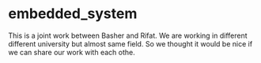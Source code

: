 # embedded_system
This is a joint work between Basher and Rifat. 
We are working in different different university but almost same field. So we thought it would be nice if we can share our
work with each othe. 
